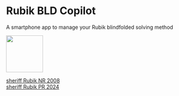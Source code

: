 # Rubik BLD Copilot

A smartphone app to manage your Rubik blindfolded solving method

<img width=100 src="https://i.ibb.co/TcYYJjc/48301f3f3f2449f3eafb874add5a966e-removebg-preview.png">

[sheriff Rubik NR 2008](https://www.youtube.com/watch?v=RD9LsOT2KCQ&ab_channel=sheriff19891989)  
[sheriff Rubik PR 2024](https://www.youtube.com/watch?v=70QKovD5SjE&ab_channel=sheriff19891989)